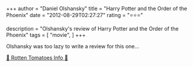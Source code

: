 +++
author = "Daniel Olshansky"
title = "Harry Potter and the Order of the Phoenix"
date = "2012-08-29T02:27:27"
rating = "⭐⭐⭐"

description = "Olshansky's review of Harry Potter and the Order of the Phoenix"
tags = [
    "movie",
]
+++


Olshansky was too lazy to write a review for this one...

[🍅 Rotten Tomatoes Info 🍅](https://www.rottentomatoes.com//m/harry_potter_and_the_order_of_the_phoenix)